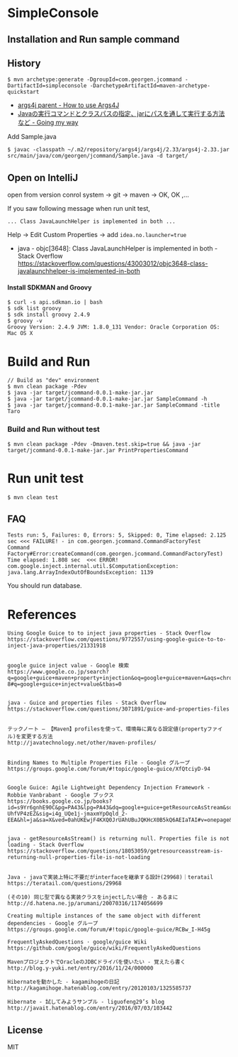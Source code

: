 # SimpleConsole

## Installation and Run sample command


## History

```
$ mvn archetype:generate -DgroupId=com.georgen.jcommand -DartifactId=simpleconsole -DarchetypeArtifactId=maven-archetype-quickstart
```

 - [args4j parent - How to use Args4J](http://args4j.kohsuke.org/sample.html)
 - [Javaの実行コマンドとクラスパスの指定、jarにパスを通して実行する方法など - Going my way](http://gomyownway.hatenablog.com/entry/2012/08/07/205009)

Add Sample.java

```
$ javac -classpath ~/.m2/repository/args4j/args4j/2.33/args4j-2.33.jar src/main/java/com/georgen/jcommand/Sample.java -d target/
```

## Open on IntelliJ

open from version conrol system -> git -> maven -> OK, OK ,...

If you saw following message when run unit test,

```
... Class JavaLaunchHelper is implemented in both ...
```

Help -> Edit Custom Properties -> add `idea.no.launcher=true`

 - java - objc[3648]: Class JavaLaunchHelper is implemented in both - Stack Overflow https://stackoverflow.com/questions/43003012/objc3648-class-javalaunchhelper-is-implemented-in-both

#### Install SDKMAN and Groovy

```
$ curl -s api.sdkman.io | bash
$ sdk list groovy
$ sdk install groovy 2.4.9
$ groovy -v
Groovy Version: 2.4.9 JVM: 1.8.0_131 Vendor: Oracle Corporation OS: Mac OS X
```


# Build and Run

```
// Build as "dev" environment
$ mvn clean package -Pdev
$ java -jar target/jcommand-0.0.1-make-jar.jar
$ java -jar target/jcommand-0.0.1-make-jar.jar SampleCommand -h
$ java -jar target/jcommand-0.0.1-make-jar.jar SampleCommand -title Taro
```

### Build and Run without test

```
$ mvn clean package -Pdev -Dmaven.test.skip=true && java -jar target/jcommand-0.0.1-make-jar.jar PrintPropertiesCommand
```

# Run unit test

```
$ mvn clean test
```

## FAQ

```
Tests run: 5, Failures: 0, Errors: 5, Skipped: 0, Time elapsed: 2.125 sec <<< FAILURE! - in com.georgen.jcommand.CommandFactoryTest
Command Factory#Error:createCommand(com.georgen.jcommand.CommandFactoryTest)  Time elapsed: 1.808 sec  <<< ERROR!
com.google.inject.internal.util.$ComputationException: java.lang.ArrayIndexOutOfBoundsException: 1139
```

You should run database.






# References

```
Using Google Guice to to inject java properties - Stack Overflow
https://stackoverflow.com/questions/9772557/using-google-guice-to-to-inject-java-properties/21331918


google guice inject value - Google 検索
https://www.google.co.jp/search?q=google+guice+maven+property+injection&oq=google+guice+maven+&aqs=chrome.1.69i59l2j69i57j69i59j0l2.9332j0j4&sourceid=chrome&ie=UTF-8#q=google+guice+inject+value&tbas=0


java - Guice and properties files - Stack Overflow
https://stackoverflow.com/questions/3071891/guice-and-properties-files


テックノート – 【Maven】profilesを使って、環境毎に異なる設定値(propertyファイル)を変更する方法
http://javatechnology.net/other/maven-profiles/


Binding Names to Multiple Properties File - Google グループ
https://groups.google.com/forum/#!topic/google-guice/XfQtciyD-94


Google Guice: Agile Lightweight Dependency Injection Framework - Robbie Vanbrabant - Google ブックス
https://books.google.co.jp/books?id=s9Yr6gnhE90C&pg=PA43&lpg=PA43&dq=google+guice+getResourceAsStream&source=bl&ots=-UhfVP4zEZ&sig=i4g_UQe1j-jmaxmYpOqld_2-EEA&hl=ja&sa=X&ved=0ahUKEwjF4KXQ0JrUAhUBuJQKHcX0B5kQ6AEIaTAI#v=onepage&q=google%20guice%20getResourceAsStream&f=false


java - getResourceAsStream() is returning null. Properties file is not loading - Stack Overflow
https://stackoverflow.com/questions/18053059/getresourceasstream-is-returning-null-properties-file-is-not-loading


Java - javaで実装上特に不要だがinterfaceを継承する設計(29968)｜teratail
https://teratail.com/questions/29968

(その10) 同じ型で異なる実装クラスをinjectしたい場合 - あるまに
http://d.hatena.ne.jp/arumani/20070316/1174056699

Creating multiple instances of the same object with different dependencies - Google グループ
https://groups.google.com/forum/#!topic/google-guice/RCBw_I-H45g

FrequentlyAskedQuestions · google/guice Wiki
https://github.com/google/guice/wiki/FrequentlyAskedQuestions

MavenプロジェクトでOracleのJDBCドライバを使いたい - 覚えたら書く
http://blog.y-yuki.net/entry/2016/11/24/000000

Hibernateを動かした - kagamihogeの日記
http://kagamihoge.hatenablog.com/entry/20120103/1325585737

Hibernate - 試してみようサンプル - liguofeng29’s blog
http://javait.hatenablog.com/entry/2016/07/03/103442
```















## License

MIT
